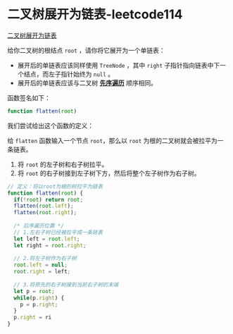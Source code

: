 # 二叉树展开为链表-leetcode114

<a href="https://leetcode-cn.com/problems/flatten-binary-tree-to-linked-list/" target="_blank">二叉树展开为链表</a>

给你二叉树的根结点 `root` ，请你将它展开为一个单链表：

- 展开后的单链表应该同样使用 `TreeNode` ，其中 `right` 子指针指向链表中下一个结点，而左子指针始终为 `null` 。
- 展开后的单链表应该与二叉树 [**先序遍历**](https://baike.baidu.com/item/先序遍历/6442839?fr=aladdin) 顺序相同。



函数签名如下：

```js
function flatten(root)
```



我们尝试给出这个函数的定义：

给 `flatten` 函数输入一个节点 `root`，那么以 `root` 为根的二叉树就会被拉平为一条链表。

1. 将 `root` 的左子树和右子树拉平。
2. 将 `root` 的右子树接到左子树下方，然后将整个左子树作为右子树。

```js
// 定义：将以root为根的树拉平为链表
function flatten(root) {
  if(!root) return root;
  flatten(root.left);
  flatten(root.right);
  
  /* 后序遍历位置 */
  // 1.左右子树已经被拉平成一条链表
  let left = root.left;
  let right = root.right;
  
  // 2.将左子树作为右子树
  root.left = null;
  root.right = left;
  
  // 3.将原先的右子树接到当前右子树的末端
  let p = root;
  while(p.right) {
    p = p.right;
  }
  p.right = ri
}
```





